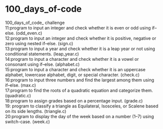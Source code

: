 # 100_days_of-code
100_days_of_code_ challenge                                                                                                                       
11:program to input an integer and check whether it is even or odd using if–else.                                                     (odd_even.c)   
12:program to input an integer and check whether it is positive, negative or zero using nested if–else.                               (sign.c)  
13:program to input a year and check whether it is a leap year or not using conditional statements.                                   (leap_year.c)
<br>14:program to input a character and check whether it is a vowel or consonant using if–else.                                       (alphabet.c)
<br>15:program to input a character and check whether it is an uppercase alphabet, lowercase alphabet, digit, or special character.   (check.c) 
<br>16:program to input three numbers and find the largest among them using if–else.                                                  (max.c)
<br>17:program to find the roots of a quadratic equation and categorize them.                                                         (quadratic.c)
<br>18:program to assign grades based on a percentage input.                                                                          (grade.c)
<br>19: program to classify a triangle as Equilateral, Isosceles, or Scalene based on its side lengths.                               (triangle.c)
<br>20:program to display the day of the week based on a number (1–7) using switch-case.                                              (week.c) 
